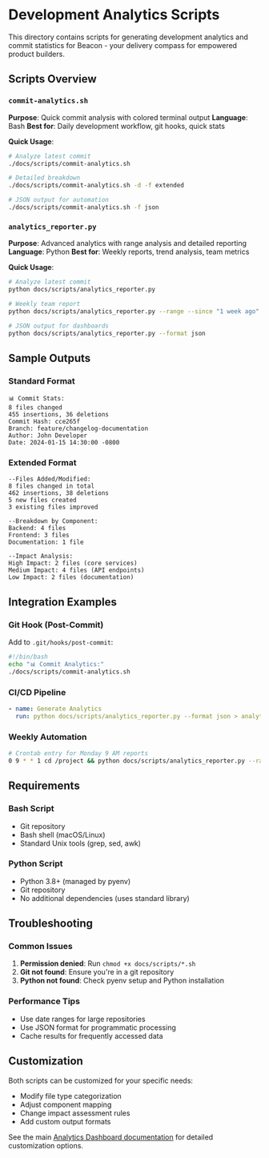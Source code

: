# Development Analytics Scripts

This directory contains scripts for generating development analytics and commit statistics for Beacon - your delivery compass for empowered product builders.

## Scripts Overview

### `commit-analytics.sh`
**Purpose**: Quick commit analysis with colored terminal output
**Language**: Bash
**Best for**: Daily development workflow, git hooks, quick stats

**Quick Usage**:
```bash
# Analyze latest commit
./docs/scripts/commit-analytics.sh

# Detailed breakdown
./docs/scripts/commit-analytics.sh -d -f extended

# JSON output for automation
./docs/scripts/commit-analytics.sh -f json
```

### `analytics_reporter.py`
**Purpose**: Advanced analytics with range analysis and detailed reporting
**Language**: Python
**Best for**: Weekly reports, trend analysis, team metrics

**Quick Usage**:
```bash
# Analyze latest commit
python docs/scripts/analytics_reporter.py

# Weekly team report
python docs/scripts/analytics_reporter.py --range --since "1 week ago"

# JSON output for dashboards
python docs/scripts/analytics_reporter.py --format json
```

## Sample Outputs

### Standard Format
```
📊 Commit Stats:
8 files changed
455 insertions, 36 deletions
Commit Hash: cce265f
Branch: feature/changelog-documentation
Author: John Developer
Date: 2024-01-15 14:30:00 -0800
```

### Extended Format
```
--Files Added/Modified:
8 files changed in total
462 insertions, 38 deletions
5 new files created
3 existing files improved

--Breakdown by Component:
Backend: 4 files
Frontend: 3 files
Documentation: 1 file

--Impact Analysis:
High Impact: 2 files (core services)
Medium Impact: 4 files (API endpoints)
Low Impact: 2 files (documentation)
```

## Integration Examples

### Git Hook (Post-Commit)
Add to `.git/hooks/post-commit`:
```bash
#!/bin/bash
echo "📊 Commit Analytics:"
./docs/scripts/commit-analytics.sh
```

### CI/CD Pipeline
```yaml
- name: Generate Analytics
  run: python docs/scripts/analytics_reporter.py --format json > analytics.json
```

### Weekly Automation
```bash
# Crontab entry for Monday 9 AM reports
0 9 * * 1 cd /project && python docs/scripts/analytics_reporter.py --range --since "1 week ago"
```

## Requirements

### Bash Script
- Git repository
- Bash shell (macOS/Linux)
- Standard Unix tools (grep, sed, awk)

### Python Script
- Python 3.8+ (managed by pyenv)
- Git repository
- No additional dependencies (uses standard library)

## Troubleshooting

### Common Issues
1. **Permission denied**: Run `chmod +x docs/scripts/*.sh`
2. **Git not found**: Ensure you're in a git repository
3. **Python not found**: Check pyenv setup and Python installation

### Performance Tips
- Use date ranges for large repositories
- Use JSON format for programmatic processing
- Cache results for frequently accessed data

## Customization

Both scripts can be customized for your specific needs:
- Modify file type categorization
- Adjust component mapping
- Change impact assessment rules
- Add custom output formats

See the main [Analytics Dashboard documentation](../ANALYTICS_DASHBOARD.md) for detailed customization options.
